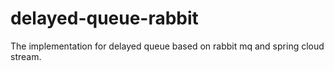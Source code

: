 # delayed-queue-rabbit
The implementation for delayed queue based on rabbit mq and spring cloud stream.
